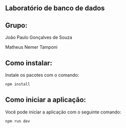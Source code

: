 ## Laboratório de banco de dados

## Grupo:
João Paulo Gonçalves de Souza


Matheus Nemer Tamponi


## Como instalar:
Instale os pacotes com o comando:
```bash
npm install
```

## Como iniciar a aplicação:
Você pode iniciar a aplicação com o seguinte comando:
```bash
npm run dev
```